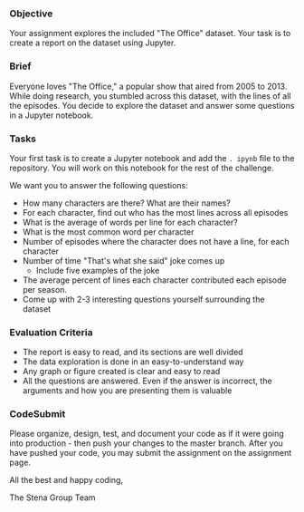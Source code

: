 ### Objective

Your assignment explores the included "The Office" dataset. Your task is to create a report on the dataset using Jupyter.

### Brief

Everyone loves "The Office," a popular show that aired from 2005 to 2013. While doing research, you stumbled across this dataset, with the lines of all the episodes. You decide to explore the dataset and answer some questions in a Jupyter notebook.

### Tasks

Your first task is to create a Jupyter notebook and add the `. ipynb` file to the repository. You will work on this notebook for the rest of the challenge.

We want you to answer the following questions:

-   How many characters are there? What are their names?
-   For each character, find out who has the most lines across all episodes
-   What is the average of words per line for each character?
-   What is the most common word per character
-   Number of episodes where the character does not have a line, for each character
-   Number of time "That's what she said" joke comes up
    -   Include five examples of the joke
-   The average percent of lines each character contributed each episode per season.
-   Come up with 2-3 interesting questions yourself surrounding the dataset

### Evaluation Criteria

-   The report is easy to read, and its sections are well divided
-   The data exploration is done in an easy-to-understand way
-   Any graph or figure created is clear and easy to read
-   All the questions are answered. Even if the answer is incorrect, the arguments and how you are presenting them is valuable

### CodeSubmit

Please organize, design, test, and document your code as if it were going into production - then push your changes to the
master branch. After you have pushed your code, you may submit the assignment on the assignment page.

All the best and happy coding,

The Stena Group Team